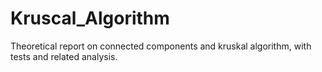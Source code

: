 # Kruscal_Algorithm
Theoretical report on connected components and kruskal algorithm, with tests and related analysis.
